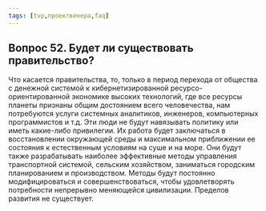 ```yaml
---
tags: [tvp,проектвенера,faq]
---
```

## Вопрос 52. Будет ли существовать правительство?

Что касается правительства, то, только в период перехода от общества с денежной системой к кибернетизированной ресурсо-ориентированной экономике высоких технологий, где все ресурсы планеты признаны общим достоянием всего человечества, нам потребуются услуги системных аналитиков, инженеров, компьютерных программистов и т.д. Эти люди не будут навязывать политику или иметь какие-либо привилегии. Их работа будет заключаться в восстановлении окружающей среды и максимальном приближении ее состояния к естественным условиям на суше и на море. Они будут также разрабатывать наиболее эффективные методы управления транспортной системой, сельским хозяйством, заниматься городским планированием и производством. Методы будут постоянно модифицироваться и совершенствоваться, чтобы удовлетворять потребности непрерывно меняющейся цивилизации. Пределов развития не существует.